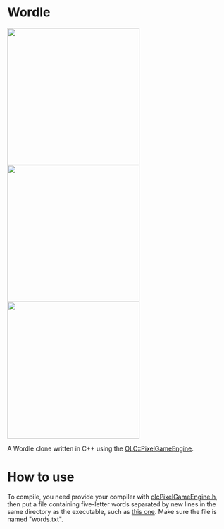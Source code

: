 # Wordle

<img src="https://i.imgur.com/lisgSOL.png" width="300" height="310"> <img src="https://i.imgur.com/vSIn59O.png" width="300" height="310"> <img src="https://i.imgur.com/dxMziXC.png" width="300" height="310">

A Wordle clone written in C++ using the [OLC::PixelGameEngine](https://github.com/OneLoneCoder/olcPixelGameEngine).

# How to use
To compile, you need provide your compiler with [olcPixelGameEngine.h](https://github.com/OneLoneCoder/olcPixelGameEngine/blob/master/olcPixelGameEngine.h), then put a file containing five-letter words separated by new lines in the same directory as the executable, such as [this one](https://github.com/charlesreid1/five-letter-words/blob/master/sgb-words.txt). Make sure the file is named "words.txt".
